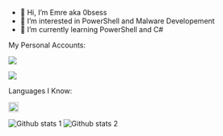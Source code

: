 - 👋 Hi, I’m Emre aka 0bsess
- 👀 I’m interested in PowerShell and Malware Developement
- 🌱 I’m currently learning PowerShell and C#


My Personal Accounts:


<a href="https://discord.com/users/927929666298323034" rel="nofollow"><img src="https://camo.githubusercontent.com/cfdb7a62449afe712e9eb92977cf8190acb14fb16e173e128eff89736e212a1e/68747470733a2f2f696d672e736869656c64732e696f2f62616467652f646973636f72642532302d3732383944412e7376673f267374796c653d666f722d7468652d6261646765266c6f676f3d646973636f7264266c6f676f436f6c6f723d7768697465" data-canonical-src="https://img.shields.io/badge/discord%20-7289DA.svg?&amp;style=for-the-badge&amp;logo=discord&amp;logoColor=white" style="max-width: 100%;"></a>


<img src="https://camo.githubusercontent.com/4646a8e06f24eab8b96bf84759d4c15f8b2d01f8e8996411862e31e3c1f63622/68747470733a2f2f6b6f6d617265762e636f6d2f67687076632f3f757365726e616d653d70686965633133333726636f6c6f723d646331343363" data-canonical-src="https://komarev.com/ghpvc/?username=0bsesss&amp;color=dc143c" style="max-width: 100%;">


Languages I Know:

<p dir="auto"><code><a target="_blank" rel="noopener noreferrer nofollow" href="https://www.google.com/url?sa=i&url=https%3A%2F%2Fen.m.wikipedia.org%2Fwiki%2FFile%3APowerShell_5.0_icon.png&psig=AOvVaw3qeKBoeTQCqUE5z_fimYpX&ust=1663842869638000&source=images&cd=vfe&ved=0CAsQjRxqFwoTCODA_erXpfoCFQAAAAAdAAAAABAE"><img height="20" src="https://www.google.com/url?sa=i&url=https%3A%2F%2Fen.m.wikipedia.org%2Fwiki%2FFile%3APowerShell_5.0_icon.png&psig=AOvVaw3qeKBoeTQCqUE5z_fimYpX&ust=1663842869638000&source=images&cd=vfe&ved=0CAsQjRxqFwoTCODA_erXpfoCFQAAAAAdAAAAABAE" style="max-width: 100%;"></a></code>


<!---
0bsesss/0bsesss is a ✨ special ✨ repository because its `README.md` (this file) appears on your GitHub profile.
You can click the Preview link to take a look at your changes.
--->


![Github stats 1](https://github-readme-stats.vercel.app/api?username=0bsesss&show_icons=true&theme=gradient) 
![Github stats 2](https://github-readme-stats.vercel.app/api?username=0bsesss&show_icons=true&theme=radical)

